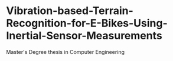 # Vibration-based-Terrain-Recognition-for-E-Bikes-Using-Inertial-Sensor-Measurements
Master's Degree thesis in Computer Engineering
